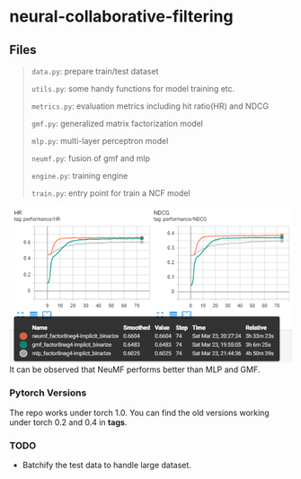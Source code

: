 # neural-collaborative-filtering

## Files

> `data.py`: prepare train/test dataset
>
> `utils.py`: some handy functions for model training etc.
>
> `metrics.py`: evaluation metrics including hit ratio(HR) and NDCG
>
> `gmf.py`: generalized matrix factorization model
>
> `mlp.py`: multi-layer perceptron model
>
> `neumf.py`: fusion of gmf and mlp
>
> `engine.py`: training engine
>
> `train.py`: entry point for train a NCF model


![binarize](./res/figure/binarize.png) 
It can be observed that NeuMF performs better than MLP and GMF.
### Pytorch Versions
The repo works under torch 1.0. You can find the old versions working under torch 0.2 and 0.4 in **tags**.

### TODO
- Batchify the test data to handle large dataset.
